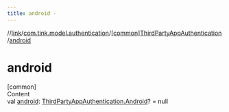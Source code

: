 ```yaml
---
title: android -
---
```

//[link](../../index.md)/[com.tink.model.authentication](../index.md)/[[common]ThirdPartyAppAuthentication](index.md)/[android](android.md)



# android  
[common]  
Content  
val [android](android.md): [ThirdPartyAppAuthentication.Android](-android/index.md)? = null  



